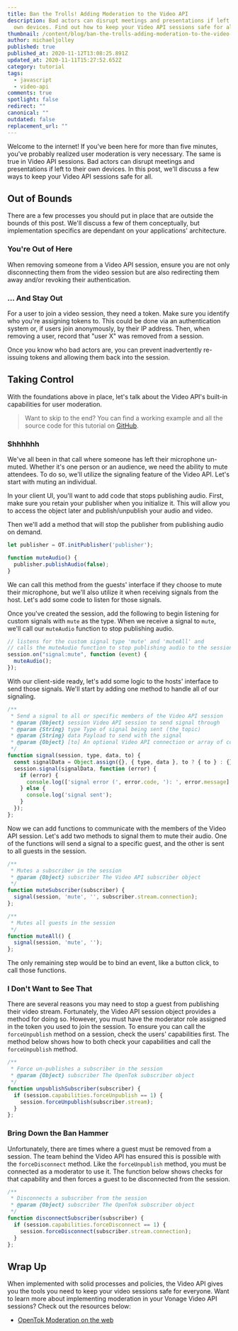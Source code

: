 ```yaml
---
title: Ban the Trolls! Adding Moderation to the Video API
description: Bad actors can disrupt meetings and presentations if left to their
  own devices. Find out how to keep your Video API sessions safe for all.
thumbnail: /content/blog/ban-the-trolls-adding-moderation-to-the-video-api/blog_video-api_moderation_1200x600.png
author: michaeljolley
published: true
published_at: 2020-11-12T13:08:25.891Z
updated_at: 2020-11-11T15:27:52.652Z
category: tutorial
tags:
  - javascript
  - video-api
comments: true
spotlight: false
redirect: ""
canonical: ""
outdated: false
replacement_url: ""
---
```

Welcome to the internet! If you've been here for more than five minutes, you've probably realized user moderation is very necessary. The same is true in Video API sessions. Bad actors can disrupt meetings and presentations if left to their own devices. In this post, we'll discuss a few ways to keep your Video API sessions safe for all.

## Out of Bounds

There are a few processes you should put in place that are outside the bounds of this post. We'll discuss a few of them conceptually, but implementation specifics are dependant on your applications' architecture.

### You're Out of Here

When removing someone from a Video API session, ensure you are not only disconnecting them from the video session but are also redirecting them away and/or revoking their authentication.

### ... And Stay Out

For a user to join a video session, they need a token. Make sure you identify who you're assigning tokens to. This could be done via an authentication system or, if users join anonymously, by their IP address. Then, when removing a user, record that "user X" was removed from a session.

Once you know who bad actors are, you can prevent inadvertently re-issuing tokens and allowing them back into the session.

## Taking Control

With the foundations above in place, let's talk about the Video API's built-in capabilities for user moderation.  

> Want to skip to the end? You can find a working example and all the source code for this tutorial on [GitHub](https://github.com/opentok-community/moderation-sample-app).

### Shhhhhh

We've all been in that call where someone has left their microphone un-muted. Whether it's one person or an audience, we need the ability to mute attendees. To do so, we'll utilize the signaling feature of the Video API. Let's start with muting an individual.

In your client UI, you'll want to add code that stops publishing audio. First, make sure you retain your publisher when you initialize it. This will allow you to access the object later and publish/unpublish your audio and video.

Then we'll add a method that will stop the publisher from publishing audio on demand.

```js
let publisher = OT.initPublisher('publisher');

function muteAudio() {
  publisher.publishAudio(false);
}
```

We can call this method from the guests' interface if they choose to mute their microphone, but we'll also utilize it when receiving signals from the host. Let's add some code to listen for those signals. 

Once you've created the session, add the following to begin listening for custom signals with `mute` as the type. When we receive a signal to `mute`, we'll call our `muteAudio` function to stop publishing audio. 

```javascript
// listens for the custom signal type 'mute' and 'muteAll' and 
// calls the muteAudio function to stop publishing audio to the session
session.on("signal:mute", function (event) {
  muteAudio();
});
```

With our client-side ready, let's add some logic to the hosts' interface to send those signals. We'll start by adding one method to handle all of our signaling.

```javascript
/**
 * Send a signal to all or specific members of the Video API session
 * @param {Object} session Video API session to send signal through
 * @param {String} type Type of signal being sent (the topic)
 * @param {String} data Payload to send with the signal
 * @param {Object} [to] An optional Video API connection or array of connections for use in sending to individual connections
 */
function signal(session, type, data, to) {
  const signalData = Object.assign({}, { type, data }, to ? { to } : {});
  session.signal(signalData, function (error) {
    if (error) {
      console.log(['signal error (', error.code, '): ', error.message].join(''));
    } else {
      console.log('signal sent');
    }
  });
};
```

Now we can add functions to communicate with the members of the Video API session. Let's add two methods to signal them to mute their audio. One of the functions will send a signal to a specific guest, and the other is sent to all guests in the session.

```javascript
/**
 * Mutes a subscriber in the session
 * @param {Object} subscriber The Video API subscriber object
 */
function muteSubscriber(subscriber) {
  signal(session, 'mute', '', subscriber.stream.connection);
};

/**
 * Mutes all guests in the session
 */
function muteAll() {
  signal(session, 'mute', '');
};
```

The only remaining step would be to bind an event, like a button click, to call those functions. 

### I Don't Want to See That

There are several reasons you may need to stop a guest from publishing their video stream. Fortunately, the Video API session object provides a method for doing so. However, you must have the moderator role assigned in the token you used to join the session. To ensure you can call the `forceUnpublish` method on a session, check the users' capabilities first. The method below shows how to both check your capabilities and call the `forceUnpublish` method.

```javascript
/**
 * Force un-publishes a subscriber in the session
 * @param {Object} subscriber The OpenTok subscriber object
 */
function unpublishSubscriber(subscriber) {
  if (session.capabilities.forceUnpublish == 1) {
    session.forceUnpublish(subscriber.stream);
  }
};
```
### Bring Down the Ban Hammer

Unfortunately, there are times where a guest must be removed from a session. The team behind the Video API has ensured this is possible with the `forceDisconnect` method. Like the `forceUnpublish` method, you must be connected as a moderator to use it. The function below shows checks for that capability and then forces a guest to be disconnected from the session.

```javascript
/**
 * Disconnects a subscriber from the session
 * @param {Object} subscriber The OpenTok subscriber object
 */
function disconnectSubscriber(subscriber) {
  if (session.capabilities.forceDisconnect == 1) {
    session.forceDisconnect(subscriber.stream.connection);
  }
};
```

## Wrap Up

When implemented with solid processes and policies, the Video API gives you the tools you need to keep your video sessions safe for everyone. Want to learn more about implementing moderation in your Vonage Video API sessions? Check out the resources below:

- [OpenTok Moderation on the web](https://tokbox.com/developer/guides/moderation/js/)
